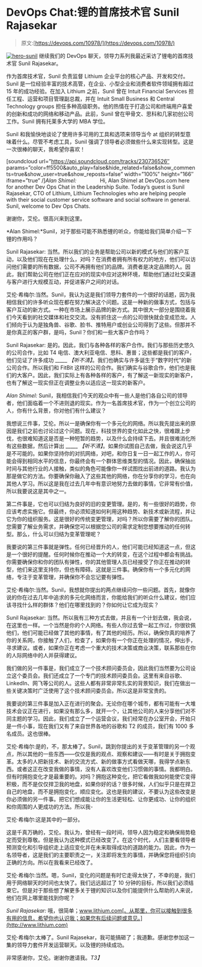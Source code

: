 # DevOps Chat:锂的首席技术官 Sunil Rajasekar

> 原文:[https://devops.com/10978/](https://devops.com/10978/)

[![hero-sunil](../Images/4bc0f5c1f4e1b9c06898617ceebf591b.png)](https://devops.com/wp-content/uploads/2015/10/hero-sunil.png) 继续我们的 DevOps 聊天，领导力系列我最近采访了锂电的首席技术官 Sunil Rajasekar。

作为首席技术官，Sunil 负责监督 Lithium 企业平台的核心产品、开发和交付。 Sunil 是一位经验丰富的技术高管，在企业、小型企业和消费者软件领域拥有超过 15 年的成功经验。在加入 Lithium 之前，Sunil 曾在 Intuit Financial Services 担任工程、运营和项目管理副总裁，并在 Intuit Small Business 和 Central Technology groups 担任多种高级职务。他的热情在于打造公司和终端用户喜爱的创新和成功的网络和移动产品。此前，Sunil 曾在甲骨文、思科和几家初创公司工作。Sunil 拥有托莱多大学的 MBA 学位。

Sunil 和我愉快地谈论了使用许多可用的工具和选项来领导当今 at 组织的转型意味着什么。尽管不考虑工具，Sunil 强调了领导者必须做些什么来实现转型。这是一次很棒的聊天，我希望你喜欢！

[soundcloud url=”https://api.soundcloud.com/tracks/230736526″ params=”color=ff5500&auto_play=false&hide_related=false&show_comments=true&show_user=true&show_reposts=false” width=”100%” height=”166″ iframe=”true” /]*Alan Shimel:*                Hi, Alan Shimel at DevOps.com here for another Dev Ops Chat in the Leadership Suite. Today’s guest is Sunil Rajasekar, CTO of Lithium, Lithium Technologies who are helping people with their social customer service software and social software in general. Sunil, welcome to Dev Ops Chats.

谢谢你，艾伦。很高兴来到这里。

*Alan Shimel:*Sunil，对于那些可能不熟悉锂的听众，你能给我们简单介绍一下锂的作用吗？

Sunil Rajasekar: 当然。所以我们的业务是帮助公司以新的模式与他们的客户互动，以及他们现在在处理什么，对吗？在消费者拥有所有权力的地方，他们可以访问他们需要的所有数据，公司不再拥有他们的品牌。消费者是决定品牌的人。因此，我们帮助公司在他们正在应对的现实中应对这种环境，帮助他们通过社交渠道与客户进行大规模互动，并促进客户之间的对话。

艾伦·希梅尔:当然。Sunil，我认为这是我们领导力套件的一个很好的话题，因为我相信我们的许多听众现在都在努力解决这个问题。这是一种新的做事方式，包括与客户互动的新方式。一种在市场上展示品牌的新方式。其中很大一部分是围绕着我们今天看到的社交媒体和社交交流。没有抓住这一点的公司很快就会变成恐龙。人们倾向于认为是独角兽、谷歌、脸书、推特用户或创业公司得到了这些。但那并不是你真正的客户群，是吗，Sunil？你们和一些大客户合作吗？

Sunil Rajasekar: 是的。因此，我们与各种各样的客户合作。我们与那些历史悠久的公司合作，比如 T4 电信、澳大利亚电信、思科、惠普；这些都是我们的客户，他们见证了许多成功 _____ *【听不清】*。我们也确实与许多诞生于“数字时代”的新公司合作。所以我们和 FitBit 这样的公司合作。我们确实与谷歌合作，他们也是我们的大客户。因此，我们实际上有各种各样的客户，有了解这一新现实的新客户，也有了解这一现实但正在调整业务以适应这一现实的新客户。

*Alan Shimel:* Sunil，我相信我们今天的观众中有一些人是他们各自公司的领导者，他们面临着一个不进则退的现实。作为一名首席技术官，作为一个创立公司的人，你有什么背景，你对他们有什么建议？

我想说三件事，艾伦。所以一是确保你有一个多元化的网络。所以我先提出来的原因是我们之前也讨论过这个问题。现在，科技世界的变化如此之快，很难跟上步伐，也很难知道这是否是一种短暂的趋势，以及什么会持续下去。并且很难消化所有这些数据，然后计算出 _____ *【听不清】*。如果你试图自己去做，我会说这几乎是不可能的。如果你坚持你的对抗网络，对吧，和你日复一日一起工作的人，你可能会得到相同水平的信息，你最终会有一个群体思维类型的情况。因此，确保抽出时间与其他行业的人接触，类似的角色可能像你一样试图找出前进的道路。我认为那是做它的方法。你要确保你融入了这些其他的网络，你在分享你的学习，也在向其他人学习。所以这是我在过去几年中有意识地努力去做的事情，它非常有价值，所以我要说这是其中之一。

第二件事是，它也可以归结为良好的旧的变更管理。是的，有一些很好的趋势，你应该考虑实施它。但最终，你必须知道如何利用这种趋势、新技术或新流程，并让它为你的组织服务。这是很好的传统变更管理，对吗？所以你需要了解你的团队。您需要了解业务需求，并确保您可以根据您公司的需求定制您想要推动的任何转型。那么，什么可以归结为变革管理呢？

我要说的第三件事就是弹性。任何已经晋升的人，他们可能已经知道这一点，但这是一个很好的提醒。任何时候你在推动一个大的转变，在这个过程中都会有挑战。你需要确保你和你的团队有弹性，你的其他管理人员已经接受了你正在推动的转型，他们来这里支持你，但也有障碍。这就是三件事。确保你有一个多元化的网络，专注于变革管理，并确保你不会忘记要有弹性。

艾伦·希梅尔:当然。Sunil，我想就你提出的两点继续问你一些问题。首先，就像你说的你在过去几年中追求的多元化网络而言，你能给我们的听众什么建议，他们应该寻找什么样的群体？他们在哪里找到的？你如何让它成为现实？

Sunil Rajasekar: 当然。所以我有三种方式去做，并且有一个计划去做，我会说，在这里也一样。一个当然是你的个人网络。有些人你过去曾一起工作过，你很钦佩他们，他们可能已经做了其他的事情，有了其他的经历。所以，确保你真的培养了你的关系网，你接触了人们，检查了，如果你有一个你正在处理的情况，伸出手，寻求建议。或者，如果你正在考虑一个重大的技术决策或商业决策，联系那些在你的人际网络中的人并获得建议。

我们做的另一件事是，我们成立了一个技术顾问委员会，因此我们当然要为公司设立这个委员会。我们还成立了一个专门的技术顾问委员会。这里有来自谷歌、LinkedIn、网飞等公司的人。这些人都有非常非常扎实的背景知识，我们在做出一些关键决策时广泛使用了这个技术顾问委员会。所以这是非常宝贵的。

我要说的第三件事是加入正在进行的聚会。无论你在哪个城市，都有可能有一大堆技术会议正在进行，如果没有那么多，就开一个，让其他公司的人来分享他们对不同主题的学习。因此，我们成立了一个运营会议，我们经常在办公室开会，开始只是一件小事，现在我们又有了来自世界各地的谷歌和 T2 的成员，我们有 1000 多名成员。这也很棒。

艾伦·希梅尔:是的，不，那太棒了。Sunil，跳到你提出的关于变革管理的另一个观点，所以其他的一些东西——仅仅是我的观点、观察和建议——有时是关于拥抱变革。太多的人把新技术、新的交流方式、新的做事方式看做天哪，我得学点新东西。或者这正在改变我做的事情，没有人喜欢改变他们习惯做的事情。我都明白。但有时拥抱变化才是最重要的。对吗？拥抱这种变化，把它看做我如何能使它变得积极，而不是仅仅捍卫我的地盘，如果你好的话？很多时候，人们似乎只是在捍卫自己的地盘，而不是拥抱变化，顺应变化。这也是我的建议，不要认为这些改变是你必须做的另一件事。把它们想成能让你的生活更轻松、让你更成功、让你的组织和你周围的人更成功的方法。所以我-

艾伦·希梅尔:这是其中的一部分。

这是千真万确的，艾伦。我认为，曾经有一段时间，领导人因为稳定和确保局势稳定而受到尊敬。但是我认为这种模式已经改变了。在这个时代，人们主要看领导者预测变化和引导组织走上适应变化并在未来取得成功的道路的能力。因此，作为一名领导者，这是我们的主要职责之一，关注即将发生的事情，并确保您将组织引向正确的方向。所以在我看来已经改了。

艾伦·希梅尔:当然。嗯，Sunil，变化的问题是有时它走得太快了，不幸的是，我们用于网络聊天的时间也太快了。我们远远超过了 10 分钟的目标，所以我们必须结束它。但是对于那些想了解更多关于锂的知识以及你们能提供什么帮助的人来说，他们在网上哪里能找到你呢？

*Sunil Rajasekar:* 哦，很简单；www.lithium.com[。从那里，你可以接触到很多有用的信息，希望你也认识我；如果您有后续问题或意见。](http://www.lithium.com)

艾伦·希梅尔:太棒了。Sunil Rajasekar，我可能搞砸了；我道歉。感谢您参加这一集的领导力套件开发运营聊天。以及锂的持续成功。

非常感谢你，艾伦。谢谢你邀请我。*T3】*